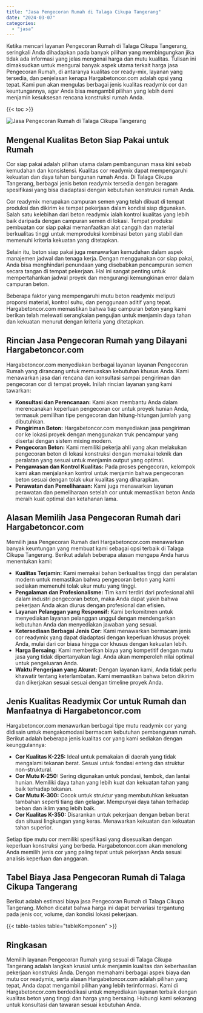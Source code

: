 ```yaml
---
title: "Jasa Pengecoran Rumah di Talaga Cikupa Tangerang"
date: "2024-03-07"
categories: 
  - "jasa"
---
```



Ketika mencari layanan Pengecoran Rumah di Talaga Cikupa Tangerang, seringkali Anda dihadapkan pada banyak pilihan yang membingungkan jika tidak ada informasi yang jelas mengenai harga dan mutu kualitas. Tulisan ini dimaksudkan untuk mengurai banyak aspek utama terkait harga jasa Pengecoran Rumah, di antaranya kualitas cor ready-mix, layanan yang tersedia, dan penjelasan kenapa Hargabetoncor.com adalah opsi yang tepat. Kami pun akan mengulas berbagai jenis kualitas readymix cor dan keuntungannya, agar Anda bisa mengambil pilihan yang lebih demi menjamin kesuksesan rencana konstruksi rumah Anda.

{{< toc >}}

![Jasa Pengecoran Rumah di Talaga Cikupa Tangerang](https://hargareadymixid.github.io/hbc/readymix-hbc%20(9).png)

## Mengenal Kualitas Beton Siap Pakai untuk Rumah

Cor siap pakai adalah pilihan utama dalam pembangunan masa kini sebab kemudahan dan konsistensi. Kualitas cor readymix dapat mempengaruhi kekuatan dan daya tahan bangunan rumah Anda. Di Talaga Cikupa Tangerang, berbagai jenis beton readymix tersedia dengan beragam spesifikasi yang bisa diadaptasi dengan kebutuhan konstruksi rumah Anda.

Cor readymix merupakan campuran semen yang telah dibuat di tempat produksi dan dikirim ke tempat pekerjaan dalam kondisi siap digunakan. Salah satu kelebihan dari beton readymix ialah kontrol kualitas yang lebih baik daripada dengan campuran semen di lokasi. Tempat produksi pembuatan cor siap pakai memanfaatkan alat canggih dan material berkualitas tinggi untuk memproduksi kombinasi beton yang stabil dan memenuhi kriteria kekuatan yang ditetapkan.

Selain itu, beton siap pakai juga menawarkan kemudahan dalam aspek manajemen jadwal dan tenaga kerja. Dengan menggunakan cor siap pakai, Anda bisa menghindari penundaan yang disebabkan pencampuran semen secara tangan di tempat pekerjaan. Hal ini sangat penting untuk mempertahankan jadwal proyek dan mengurangi kemungkinan error dalam campuran beton.

Beberapa faktor yang mempengaruhi mutu beton readymix meliputi proporsi material, kontrol suhu, dan penggunaan aditif yang tepat. Hargabetoncor.com memastikan bahwa tiap campuran beton yang kami berikan telah melewati serangkaian pengujian untuk menjamin daya tahan dan kekuatan menurut dengan kriteria yang ditetapkan.

## Rincian Jasa Pengecoran Rumah yang Dilayani Hargabetoncor.com

Hargabetoncor.com menyediakan berbagai layanan layanan Pengecoran Rumah yang dirancang untuk memuaskan kebutuhan khusus Anda. Kami menawarkan jasa dari rencana dan konsultasi sampai pengiriman dan pengecoran cor di tempat proyek. Inilah rincian layanan yang kami tawarkan:

- **Konsultasi dan Perencanaan:** Kami akan membantu Anda dalam merencanakan keperluan pengecoran cor untuk proyek hunian Anda, termasuk pemilihan tipe pengecoran dan hitung-hitungan jumlah yang dibutuhkan.
- **Pengiriman Beton:** Hargabetoncor.com menyediakan jasa pengiriman cor ke lokasi proyek dengan menggunakan truk pencampur yang disertai dengan sistem mixing modern.
- **Pengecoran Beton:** Kami memiliki pekerja ahli yang akan melakukan pengecoran beton di lokasi konstruksi dengan memakai teknik dan peralatan yang sesuai untuk menjamin output yang optimal.
- **Pengawasan dan Kontrol Kualitas:** Pada proses pengecoran, kelompok kami akan menjalankan kontrol untuk menjamin bahwa pengecoran beton sesuai dengan tolak ukur kualitas yang diharapkan.
- **Perawatan dan Pemeliharaan:** Kami juga menawarkan layanan perawatan dan pemeliharaan setelah cor untuk memastikan beton Anda meraih kuat optimal dan ketahanan lama.

## Alasan Memilih Jasa Pengecoran Rumah dari Hargabetoncor.com

Memilih jasa Pengecoran Rumah dari Hargabetoncor.com menawarkan banyak keuntungan yang membuat kami sebagai opsi terbaik di Talaga Cikupa Tangerang. Berikut adalah beberapa alasan mengapa Anda harus menentukan kami:

- **Kualitas Terjamin:** Kami memakai bahan berkualitas tinggi dan peralatan modern untuk memastikan bahwa pengecoran beton yang kami sediakan memenuhi tolak ukur mutu yang tinggi.
- **Pengalaman dan Profesionalisme:** Tim kami terdiri dari profesional ahli dalam industri pengecoran beton, maka Anda dapat yakin bahwa pekerjaan Anda akan diurus dengan profesional dan efisien.
- **Layanan Pelanggan yang Responsif:** Kami berkomitmen untuk menyediakan layanan pelanggan unggul dengan mendengarkan kebutuhan Anda dan menyediakan jawaban yang sesuai.
- **Ketersediaan Berbagai Jenis Cor:** Kami menawarkan bermacam jenis cor readymix yang dapat diadaptasi dengan keperluan khusus proyek Anda, mulai dari cor biasa hingga cor khusus dengan kekuatan lebih.
- **Harga Bersaing:** Kami memberikan biaya yang kompetitif dengan mutu jasa yang tidak dipertanyakan lagi. Anda akan memperoleh nilai optimal untuk pengeluaran Anda.
- **Waktu Pengerjaan yang Akurat:** Dengan layanan kami, Anda tidak perlu khawatir tentang keterlambatan. Kami memastikan bahwa beton dikirim dan dikerjakan sesuai sesuai dengan timeline proyek Anda.

## Jenis Kualitas Readymix Cor untuk Rumah dan Manfaatnya di Hargabetoncor.com

Hargabetoncor.com menawarkan berbagai tipe mutu readymix cor yang didisain untuk mengakomodasi bermacam kebutuhan pembangunan rumah. Berikut adalah beberapa jenis kualitas cor yang kami sediakan dengan keunggulannya:

- **Cor Kualitas K-225:** Ideal untuk pemakaian di daerah yang tidak mengalami tekanan berat. Sesuai untuk fondasi enteng dan struktur non-struktural.
- **Cor Mutu K-250:** Sering digunakan untuk pondasi, tembok, dan lantai hunian. Memiliki daya tahan yang lebih kuat dan kekuatan tahan yang baik terhadap tekanan.
- **Cor Mutu K-300:** Cocok untuk struktur yang membutuhkan kekuatan tambahan seperti tiang dan gelagar. Mempunyai daya tahan terhadap beban dan iklim yang lebih baik.
- **Cor Kualitas K-350:** Disarankan untuk pekerjaan dengan beban berat dan situasi lingkungan yang keras. Menawarkan kekuatan dan kekuatan tahan superior.

Setiap tipe mutu cor memiliki spesifikasi yang disesuaikan dengan keperluan konstruksi yang berbeda. Hargabetoncor.com akan menolong Anda memilih jenis cor yang paling tepat untuk pekerjaan Anda sesuai analisis keperluan dan anggaran.

## Tabel Biaya Jasa Pengecoran Rumah di Talaga Cikupa Tangerang

Berikut adalah estimasi biaya jasa Pengecoran Rumah di Talaga Cikupa Tangerang. Mohon dicatat bahwa harga ini dapat bervariasi tergantung pada jenis cor, volume, dan kondisi lokasi pekerjaan.

{{< table-tables table="tableKomponen" >}}

## Ringkasan

Memilih layanan Pengecoran Rumah yang sesuai di Talaga Cikupa Tangerang adalah langkah krusial untuk menjamin kualitas dan keberhasilan pekerjaan konstruksi Anda. Dengan memahami berbagai aspek biaya dan mutu cor readymix, serta alasan Hargabetoncor.com adalah pilihan yang tepat, Anda dapat mengambil pilihan yang lebih terinformasi. Kami di Hargabetoncor.com berdedikasi untuk menyediakan layanan terbaik dengan kualitas beton yang tinggi dan harga yang bersaing. Hubungi kami sekarang untuk konsultasi dan tawaran sesuai kebutuhan Anda.
